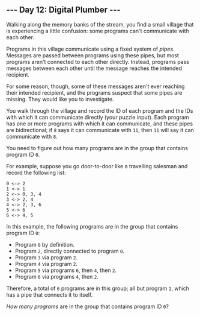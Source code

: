 ## \--- Day 12: Digital Plumber ---

Walking along the memory banks of the stream, you find a small village
that is experiencing a little confusion: some programs can't communicate
with each other.

Programs in this village communicate using a fixed system of *pipes*.
Messages are passed between programs using these pipes, but most
programs aren't connected to each other directly. Instead, programs pass
messages between each other until the message reaches the intended
recipient.

For some reason, though, some of these messages aren't ever reaching
their intended recipient, and the programs suspect that some pipes are
missing. They would like you to investigate.

You walk through the village and record the ID of each program and the
IDs with which it can communicate directly (your puzzle input). Each
program has one or more programs with which it can communicate, and
these pipes are bidirectional; if `8` says it can communicate with `11`,
then `11` will say it can communicate with `8`.

You need to figure out how many programs are in the group that contains
program ID `0`.

For example, suppose you go door-to-door like a travelling salesman and
record the following list:

    0 <-> 2
    1 <-> 1
    2 <-> 0, 3, 4
    3 <-> 2, 4
    4 <-> 2, 3, 6
    5 <-> 6
    6 <-> 4, 5

In this example, the following programs are in the group that contains
program ID `0`:

  - Program `0` by definition.
  - Program `2`, directly connected to program `0`.
  - Program `3` via program `2`.
  - Program `4` via program `2`.
  - Program `5` via programs `6`, then `4`, then `2`.
  - Program `6` via programs `4`, then `2`.

Therefore, a total of `6` programs are in this group; all but program
`1`, which has a pipe that connects it to itself.

*How many programs* are in the group that contains program ID `0`?
